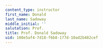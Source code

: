 ```yaml
---
content_type: instructor
first_name: Donald
last_name: Sadoway
middle_initial: ''
salutation: Prof.
title: Prof. Donald Sadoway
uid: 108e5af4-7d18-f6b8-177d-10ad2b482cef
---
```

